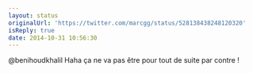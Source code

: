 ```yaml
---
layout: status
originalUrl: 'https://twitter.com/marcgg/status/528138438248120320'
isReply: true
date: 2014-10-31 10:56:30
---
```


@benihoudkhalil Haha ça ne va pas être pour tout de suite par contre !
